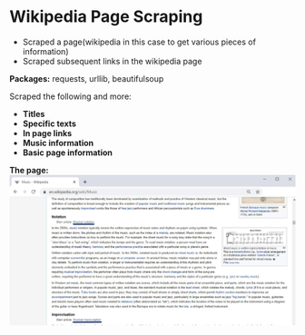 # Wikipedia Page Scraping

* Scraped a page(wikipedia in this case to get various pieces of information)
* Scraped subsequent links in the wikipedia page

**Packages:** requests, urllib, beautifulsoup

Scraped the following and more:
* **Titles**
* **Specific texts** 
* **In page links**
* **Music information**
* **Basic page information**

**The page:**
![The links we want are underlined in black](picture.png)



